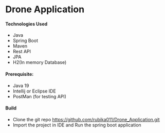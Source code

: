 # Drone Application

#### Technologies Used
- Java
- Spring Boot
- Maven
- Rest API
- JPA
- H2(In memory Database)

#### Prerequisite:
- Java 19
- Intellij or Eclipse IDE
- PostMan (for testing API)

#### Build
- Clone the git repo https://github.com/rubika011/Drone_Application.git
- Import the project in IDE and Run the spring boot application

